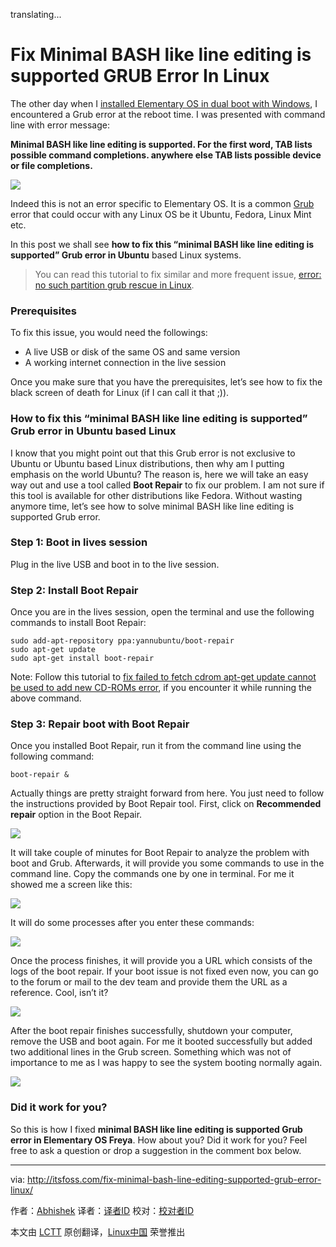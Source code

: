 translating...

Fix Minimal BASH like line editing is supported GRUB Error In Linux
================================================================================
The other day when I [installed Elementary OS in dual boot with Windows][1], I encountered a Grub error at the reboot time. I was presented with command line with error message:

**Minimal BASH like line editing is supported. For the first word, TAB lists possible command completions. anywhere else TAB lists possible device or file completions.**

![](http://itsfoss.itsfoss.netdna-cdn.com/wp-content/uploads/2015/02/Boot_Repair_Ubuntu_Linux_1.jpeg)

Indeed this is not an error specific to Elementary OS. It is a common [Grub][2] error that could occur with any Linux OS be it Ubuntu, Fedora, Linux Mint etc.

In this post we shall see **how to fix this “minimal BASH like line editing is supported” Grub error in Ubuntu** based Linux systems.

> You can read this tutorial to fix similar and more frequent issue, [error: no such partition grub rescue in Linux][3].

### Prerequisites ###

To fix this issue, you would need the followings:

- A live USB or disk of the same OS and same version
- A working internet connection in the live session

Once you make sure that you have the prerequisites, let’s see how to fix the black screen of death for Linux (if I can call it that ;)).

### How to fix this “minimal BASH like line editing is supported” Grub error in Ubuntu based Linux ###

I know that you might point out that this Grub error is not exclusive to Ubuntu or Ubuntu based Linux distributions, then why am I putting emphasis on the world Ubuntu? The reason is, here we will take an easy way out and use a tool called **Boot Repair** to fix our problem. I am not sure if this tool is available for other distributions like Fedora. Without wasting anymore time, let’s see how to solve minimal BASH like line editing is supported Grub error.

### Step 1: Boot in lives session ###

Plug in the live USB and boot in to the live session.

### Step 2: Install Boot Repair ###

Once you are in the lives session, open the terminal and use the following commands to install Boot Repair:

    sudo add-apt-repository ppa:yannubuntu/boot-repair
    sudo apt-get update
    sudo apt-get install boot-repair

Note: Follow this tutorial to [fix failed to fetch cdrom apt-get update cannot be used to add new CD-ROMs error][4], if you encounter it while running the above command.

### Step 3: Repair boot with Boot Repair ###

Once you installed Boot Repair, run it from the command line using the following command:

    boot-repair &

Actually things are pretty straight forward from here. You just need to follow the instructions provided by Boot Repair tool. First, click on **Recommended repair** option in the Boot Repair.

![](http://itsfoss.itsfoss.netdna-cdn.com/wp-content/uploads/2015/02/Boot_Repair_Ubuntu.png)

It will take couple of minutes for Boot Repair to analyze the problem with boot and Grub. Afterwards, it will provide you some commands to use in the command line. Copy the commands one by one in terminal. For me it showed me a screen like this:

![](http://itsfoss.itsfoss.netdna-cdn.com/wp-content/uploads/2015/02/Boot_Repair_Ubuntu_1.png)

It will do some processes after you enter these commands:

![](http://itsfoss.itsfoss.netdna-cdn.com/wp-content/uploads/2015/02/Boot_Repair_Ubuntu_2.png)

Once the process finishes, it will provide you a URL which consists of the logs of the boot repair. If your boot issue is not fixed even now, you can go to the forum or mail to the dev team and provide them the URL as a reference. Cool, isn’t it?

![](http://itsfoss.itsfoss.netdna-cdn.com/wp-content/uploads/2015/02/Boot_Repair_Final_Ubuntu.png)

After the boot repair finishes successfully, shutdown your computer, remove the USB and boot again. For me it booted successfully but added two additional lines in the Grub screen. Something which was not of importance to me as I was happy to see the system booting normally again.

![](http://itsfoss.itsfoss.netdna-cdn.com/wp-content/uploads/2015/02/Boot_Repair_Ubuntu_Linux_2.jpeg)

### Did it work for you? ###

So this is how I fixed **minimal BASH like line editing is supported Grub error in Elementary OS Freya**. How about you? Did it work for you? Feel free to ask a question or drop a suggestion in the comment box below.

--------------------------------------------------------------------------------

via: http://itsfoss.com/fix-minimal-bash-line-editing-supported-grub-error-linux/

作者：[Abhishek][a]
译者：[译者ID](https://github.com/译者ID)
校对：[校对者ID](https://github.com/校对者ID)

本文由 [LCTT](https://github.com/LCTT/TranslateProject) 原创翻译，[Linux中国](http://linux.cn/) 荣誉推出

[a]:http://itsfoss.com/author/abhishek/
[1]:http://itsfoss.com/guide-install-elementary-os-luna/
[2]:http://www.gnu.org/software/grub/
[3]:http://itsfoss.com/solve-error-partition-grub-rescue-ubuntu-linux/
[4]:http://itsfoss.com/fix-failed-fetch-cdrom-aptget-update-add-cdroms/
